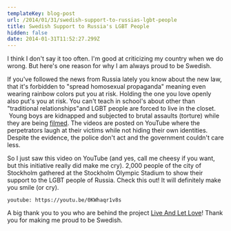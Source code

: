 ```yaml
---
templateKey: blog-post
url: /2014/01/31/swedish-support-to-russias-lgbt-people
title: Swedish Support to Russia's LGBT People
hidden: false
date: 2014-01-31T11:52:27.299Z
---
```


I think I don't say it too often. I'm good at criticizing my country when we do wrong. But here's one reason for why I am always proud to be Swedish.

If you've followed the news from Russia lately you know about the new law, that it's forbidden to "spread homosexual propaganda" meaning even wearing rainbow colors put you at risk. Holding the one you love openly also put's you at risk. You can't teach in school's about other than "traditional relationships"and LGBT people are forced to live in the closet.  Young boys are kidnapped and subjected to brutal assaults (torture) while they are being [filmed](http://americablog.com/2013/08/russian-gay-kidnap-boy-torture-video.html). The videos are posted on YouTube where the perpetrators laugh at their victims while not hiding their own identities. Despite the evidence, the police don't act and the government couldn't care less.

So I just saw this video on YouTube (and yes, call me cheesy if you want, but this initiative really did make me cry). 2,000 people of the city of Stockholm gathered at the Stockholm Olympic Stadium to show their support to the LGBT people of Russia. Check this out! It will definitely make you smile (or cry).

`youtube: https://youtu.be/0KWhaqr1v8s`

A big thank you to you who are behind the project [Live And Let Love](http://www.liveandletlove.se)! Thank you for making me proud to be Swedish.
